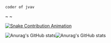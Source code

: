 `coder of jvav`

~ ~

[![Snake Contribution Animation](https://fastly.jsdelivr.net/gh/MrNiebit/MrNiebit@output/github-contribution-grid-snake.svg)](https://github.com/marketplace/actions/generate-snake-game-from-github-contribution-grid)



<img src="https://github-readme-stats.vercel.app/api?username=mrniebit&show_icons=true&theme=synthwave" alt="Anurag's GitHub stats" style="zoom:100%; margin-left: 0px;" /><img src="https://github-readme-stats.vercel.app/api/top-langs/?username=mrniebit&layout=compact&hide_progress=false" alt="Anurag's GitHub stats" style="zoom:100%; margin-right: 0px;" />



### 



